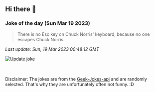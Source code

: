 ## Hi there 👋

### Joke of the day (Sun Mar 19 2023)
<!-- joke -->
>There is no Esc key on Chuck Norris' keyboard, because no one escapes Chuck Norris.
<!-- /joke -->

*Last update: Sun, 19 Mar 2023 00:48:12 GMT*

[![Update joke](https://github.com/nclskfm/nclskfm/actions/workflows/joke.yml/badge.svg)](https://github.com/nclskfm/nclskfm/actions/workflows/joke.yml)

<br><br>
Disclaimer: The jokes are from the [Geek-Jokes-api](https://github.com/sameerkumar18/geek-joke-api) and are randomly selected. That's why they are unfortunately often not funny. :D
